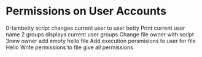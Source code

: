 # Permissions on User Accounts

0-Iambetty script changes current user to user betty
Print current user name
2 groups displays current user groups
Change file owner with script 3new owner
add emoty hello file
Add execution persmisions to user for file Hello
Write permissions to file
give all permissions
